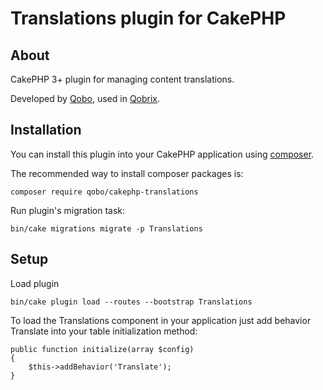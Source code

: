 # Translations plugin for CakePHP

## About

CakePHP 3+ plugin for managing content translations.

Developed by [Qobo](https://www.qobo.biz), used in [Qobrix](https://qobrix.com).

## Installation

You can install this plugin into your CakePHP application using [composer](http://getcomposer.org).

The recommended way to install composer packages is:

```
composer require qobo/cakephp-translations
```

Run plugin's migration task:

```
bin/cake migrations migrate -p Translations
```

## Setup
Load plugin
```
bin/cake plugin load --routes --bootstrap Translations
```


To load the Translations component in your application just add behavior Translate into your table initialization method:

```
public function initialize(array $config)
{
    $this->addBehavior('Translate');
}

```
